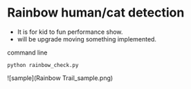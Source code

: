# Rainbow human/cat detection
- It is for kid to fun performance show.
- will be upgrade moving something implemented.

command line

  ```
python rainbow_check.py

  ```
![sample](Rainbow Trail_sample.png)
